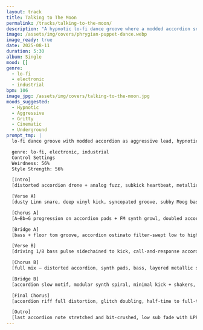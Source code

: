 ```yaml
---
layout: track
title: Talking to The Moon
permalink: /tracks/talking-to-the-moon/
description: "A hypnotic lo-fi dance groove where a modded accordion snarls over warm analog bass and dusty Linn-style drums. Industrial textures, glitch accents, and Phrygian-tinted progressions build cinematic tension at a mid-tempo 106 BPM — underground energy with a heavy, swaggering pulse."
image: /assets/img/covers/phrygian-puppet-dance.webp
image_ready: true
date: 2025-08-11
duration: 5:30
album: Single
mood: []
genre:
  - lo-fi
  - electronic
  - industrial
bpm: 106
image_jpg: /assets/img/covers/talking-to-the-moon.jpg
moods_suggested:
  - Hypnotic
  - Aggressive
  - Gritty
  - Cinematic
  - Underground
prompt_tmp: |
  lo-fi dance groove with modded accordion as aggressive lead, hypnotic underground energy, phrygian chords, warm analog bass, dusty Linn-style drums, glitch accents, industrial textures, mid-tempo 106 BPM, cinematic tension and heavy groove

  genre: lo-fi, electronic, industrial
  Control Settings
  Weirdness: 56%
  Style Strength: 56%

  [Intro]
  [distorted accordion drone + analog fuzz, subkick heartbeat, metallic hats with delay, low industrial hum]

  [Verse A]
  [dusty Linn snare, deep vinyl kick, syncopated groove, subby Moog bass glide, minor pentatonic accordion riff with tremolo flutter, whispered breath textures]

  [Chorus A]
  [A→Bb→G progression on accordion pads + FM synth growl, doubled accordion/guitar harmonics, glitch dropouts, heavy kick pulse]

  [Bridge A]
  [bass + floor tom groove, accordion ostinato filter-swept low to high, dark filtered synth swells with shimmer tails]

  [Verse B]
  [driving 1/8 bass pulse sidechained to kick, call-and-response accordion and synth brass hits, crisp rimshots, rewind-tape glitch transitions]

  [Chorus B]
  [full mix — distorted accordion, synth pads, bass, layered metallic snares, sudden silence bar → slam back in]

  [Bridge B]
  [accordion slow motif, modular synth spiral, minimal kick + shakers, suspense snare rolls, bass filter opening before drop]

  [Final Chorus]
  [accordion riff full distortion, glitch doubling, half-time to full-time switch, reverse hit slam into downbeat]

  [Outro]
  [last accordion note stretched and bit-crushed, low sub fade with LPF closing, metallic echo and deep hiss fade]
---
```

